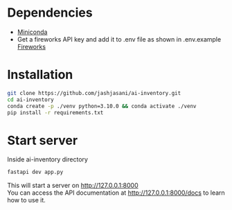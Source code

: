 # Dependencies 

- [Miniconda](https://docs.anaconda.com/miniconda/miniconda-install/)
- Get a fireworks API key and add it to .env file as shown in .env.example  [Fireworks](https://fireworks.ai/account/)

# Installation 

```bash 
git clone https://github.com/jashjasani/ai-inventory.git
cd ai-inventory
conda create -p ./venv python=3.10.0 && conda activate ./venv
pip install -r requirements.txt
```

# Start server 
Inside ai-inventory directory
```bash 
fastapi dev app.py
```

This will start a server on http://127.0.0.1:8000 <br>
You can access the API documentation at http://127.0.0.1:8000/docs to learn how to use it.
